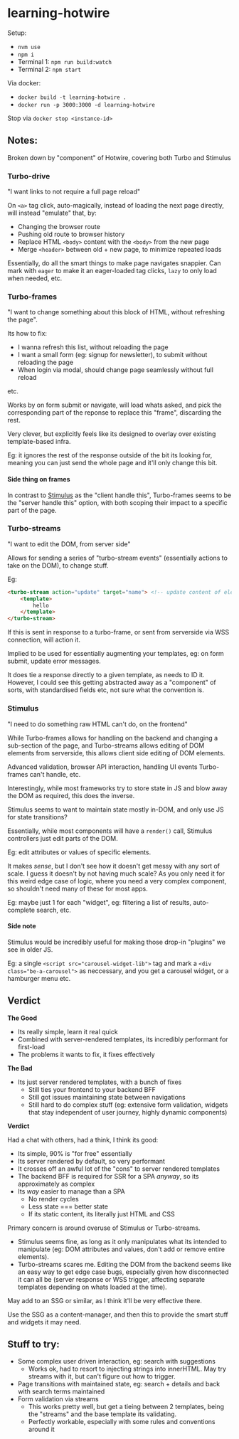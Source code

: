 # learning-hotwire

Setup:

* `nvm use`
* `npm i`
* Terminal 1: `npm run build:watch`
* Terminal 2: `npm start`

Via docker:

* `docker build -t learning-hotwire .`
* `docker run -p 3000:3000 -d learning-hotwire`

Stop via `docker stop <instance-id>`

## Notes:

Broken down by "component" of Hotwire, covering both Turbo and Stimulus

### Turbo-drive

"I want links to not require a full page reload"

On `<a>` tag click, auto-magically, instead of loading the next page directly, will instead "emulate" that, by:

* Changing the browser route
* Pushing old route to browser history
* Replace HTML `<body>` content with the `<body>` from the new page
* Merge `<header>` between old + new page, to minimize repeated loads

Essentially, do all the smart things to make page navigates snappier.
Can mark with `eager` to make it an eager-loaded tag clicks, `lazy` to only load when needed, etc.

### Turbo-frames

"I want to change something about this block of HTML, without refreshing the page".

Its how to fix:

* I wanna refresh this list, without reloading the page
* I want a small form (eg: signup for newsletter), to submit without reloading the page
* When login via modal, should change page seamlessly without full reload

etc.

Works by on form submit or navigate, will load whats asked, and pick the corresponding part of the reponse to replace this "frame", discarding the rest.

Very clever, but explicitly feels like its designed to overlay over existing template-based infra.

Eg: it ignores the rest of the response outside of the bit its looking for, meaning you can just send the whole page and it'll only change this bit.

#### Side thing on frames

In contrast to [Stimulus](#Stimulus) as the "client handle this", Turbo-frames seems to be the "server handle this" option, with both scoping their impact to a specific part of the page.

### Turbo-streams

"I want to edit the DOM, from server side"

Allows for sending a series of "turbo-stream events" (essentially actions to take on the DOM), to change stuff.

Eg:

```html
<turbo-stream action="update" target="name"> <!-- update content of element with ID `name` !-->
    <template>
        hello
    </template>
</turbo-stream>
```

If this is sent in response to a turbo-frame, or sent from serverside via WSS connection, will action it.

Implied to be used for essentially augmenting your templates, eg: on form submit, update error messages.

It does tie a response directly to a given template, as needs to ID it. However, I could see this getting abstracted away as a "component" of sorts, with standardised fields etc, not sure what the convention is.

### Stimulus

"I need to do something raw HTML can't do, on the frontend"

While Turbo-frames allows for handling on the backend and changing a sub-section of the page, and Turbo-streams allows editing of DOM elements from serverside, this allows client side editing of DOM elements.

Advanced validation, browser API interaction, handling UI events Turbo-frames can't handle, etc.


Interestingly, while most frameworks try to store state in JS and blow away the DOM as required, this does the inverse.

Stimulus seems to want to maintain state mostly in-DOM, and only use JS for state transitions?

Essentially, while most components will have a `render()` call, Stimulus controllers just edit parts of the DOM.

Eg: edit attributes or values of specific elements.

It makes _sense_, but I don't see how it doesn't get messy with any sort of scale. I guess it doesn't by not having much scale? As you only need it for this weird edge case of logic, where you need a very complex component, so shouldn't need many of these for most apps.

Eg: maybe just 1 for each "widget", eg: filtering a list of results, auto-complete search, etc.


#### Side note

Stimulus would be incredibly useful for making those drop-in "plugins" we see in older JS.

Eg: a single `<script src="carousel-widget-lib">` tag and mark a `<div class="be-a-carousel">` as neccessary, and you get a carousel widget, or a hamburger menu etc.

## Verdict

**The Good**

* Its really simple, learn it real quick
* Combined with server-rendered templates, its incredibly performant for first-load
* The problems it wants to fix, it fixes effectively

**The Bad**

* Its just server rendered templates, with a bunch of fixes
    * Still ties your frontend to your backend BFF
    * Still got issues maintaining state between navigations
    * Still hard to do complex stuff (eg: extensive form validation, widgets that stay independent of user journey, highly dynamic components)

**Verdict**

Had a chat with others, had a think, I think its good:

* Its simple, 90% is "for free" essentially
* Its server rendered by default, so very performant
* It crosses off an awful lot of the "cons" to server rendered templates
* The backend BFF is required for SSR for a SPA _anyway_, so its approximately as complex
* Its _way_ easier to manage than a SPA
    * No render cycles
    * Less state === better state
    * If its static content, its literally just HTML and CSS

Primary concern is around overuse of Stimulus or Turbo-streams. 

* Stimulus seems fine, as long as it only manipulates what its intended to manipulate (eg: DOM attributes and values, don't add or remove entire elements).
* Turbo-streams scares me. Editing the DOM from the backend seems like an easy way to get edge case bugs, especially given how disconnected it can all be (server response or WSS trigger, affecting separate templates depending on whats loaded at the time).

May add to an SSG or similar, as I think it'll be very effective there.

Use the SSG as a content-manager, and then this to provide the smart stuff and widgets it may need.

## Stuff to try:

* Some complex user driven interaction, eg: search with suggestions
    * Works ok, had to resort to injecting strings into innerHTML. May try streams with it, but can't figure out how to trigger.
* Page transitions with maintained state, eg: search + details and back with search terms maintained
* Form validation via streams
    * This works pretty well, but get a tieing between 2 templates, being the "streams" and the base template its validating.
    * Perfectly workable, especially with some rules and conventions around it
